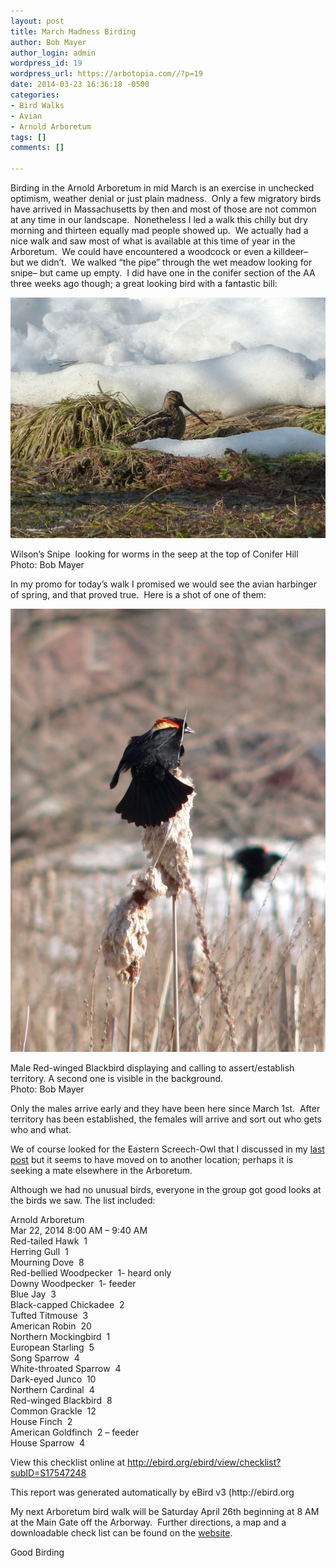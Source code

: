 ```yaml
---
layout: post
title: March Madness Birding
author: Bob Mayer
author_login: admin
wordpress_id: 19
wordpress_url: https://arbotopia.com//?p=19
date: 2014-03-23 16:36:18 -0500
categories:
- Bird Walks
- Avian
- Arnold Arboretum
tags: []
comments: []

---
```

<p>Birding in the Arnold Arboretum in mid March is an exercise in unchecked optimism, weather denial or just plain madness.  Only a few migratory birds have arrived in Massachusetts by then and most of those are not common at any time in our landscape.  Nonetheless I led a walk this chilly but dry morning and thirteen equally mad people showed up.  We actually had a nice walk and saw most of what is available at this time of year in the Arboretum.  We could have encountered a woodcock or even a killdeer–  but we didn’t.  We walked “the pipe” through the wet meadow looking for snipe– but came up empty.  I did have one in the conifer section of the AA three weeks ago though; a great looking bird with a fantastic bill:</p>

![](/images/P1070966.jpg)

<p>Wilson’s Snipe  looking for worms in the seep at the top of Conifer Hill<br>Photo: Bob Mayer</p>

<p>In my promo for today’s walk I promised we would see the avian harbinger of spring, and that proved true.  Here is a shot of one of them:</p>

<p><!-- wp:image {"id":184} --></p>
<img src="/images/2018/11/P1130421-728x1024.jpg" alt="" class="wp-image-184"/>

<p>Male Red-winged Blackbird displaying and calling to assert/establish territory. A second one is visible in the background.<br>Photo: Bob Mayer</p>

<p>Only the males arrive early and they have been here since March 1st.  After territory has been established, the females will arrive and sort out who gets who and what.</p>

<p>We of course looked for the Eastern Screech-Owl that I discussed in my <a href="http://www.arbotopia.com/arboretum-owls-update-2014/">last post</a> but it seems to have moved on to another location; perhaps it is seeking a mate elsewhere in the Arboretum.</p>

<p>Although we had no unusual birds, everyone in the group got good looks at the birds we saw. The list included:</p>

<p>Arnold Arboretum<br>Mar 22, 2014 8:00 AM – 9:40 AM<br>Red-tailed Hawk  1<br>Herring Gull  1<br>Mourning Dove  8<br>Red-bellied Woodpecker  1- heard only<br>Downy Woodpecker  1- feeder<br>Blue Jay  3<br>Black-capped Chickadee  2<br>Tufted Titmouse  3<br>American Robin  20<br>Northern Mockingbird  1<br>European Starling  5<br>Song Sparrow  4<br>White-throated Sparrow  4<br>Dark-eyed Junco  10<br>Northern Cardinal  4<br>Red-winged Blackbird  8<br>Common Grackle  12<br>House Finch  2<br>American Goldfinch  2 – feeder<br>House Sparrow  4</p>

<p>View this checklist online at <a href="http://ebird.org/ebird/view/checklist?subID=S17547248">http://ebird.org/ebird/view/checklist?subID=S17547248</a></p>

<p>This report was generated automatically by eBird v3 (http://ebird.org</p>

<p>My next Arboretum bird walk will be Saturday April 26th beginning at 8 AM at the Main Gate off the Arborway.  Further directions, a map and a downloadable check list can be found on the <a href="http://http//arboretum.harvard.edu/visit/wildlife/">website</a>.</p>

<p>Good Birding<a href="http://www.arbotopia.com:80/#"><br></a></p>